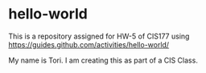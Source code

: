# hello-world
This is a repository assigned for HW-5 of CIS177 using https://guides.github.com/activities/hello-world/

My name is Tori. I am creating this as part of a CIS Class. 

